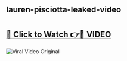 ## lauren-pisciotta-leaked-video 

# <h2><a href="http://freeplayer.one?title=lauren-pisciotta-leaked-video&ref=21J">🔗 Click to Watch 👉🔴 VIDEO</a></h2>

<a href="http://freeplayer.one?title=lauren-pisciotta-leaked-video&ref=21J" rel="nofollow" data-target="animated-image.originalLink"><img src="https://i.ibb.co.com/xMMVF88/686577567.gif" alt="Viral Video Original" style="max-width: 100%; display: inline-block;" data-target="animated-image.originalImage"></a>

